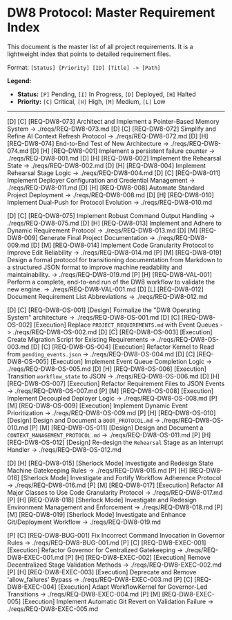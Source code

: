 # DW8 Protocol: Master Requirement Index

This document is the master list of all project requirements. It is a lightweight index that points to detailed requirement files.

Format: `[Status] [Priority] [ID] [Title] -> [Path]`

**Legend:**

- **Status:** `[P]` Pending, `[I]` In Progress, `[D]` Deployed, `[H]` Halted
- **Priority:** `[C]` Critical, `[H]` High, `[M]` Medium, `[L]` Low

---

[D] [C] [REQ-DW8-073] Architect and Implement a Pointer-Based Memory System -> ./reqs/REQ-DW8-073.md
[D] [C] [REQ-DW8-072] Simplify and Refine AI Context Refresh Protocol -> ./reqs/REQ-DW8-072.md
[D] [H] [REQ-DW8-074] End-to-End Test of New Architecture -> ./reqs/REQ-DW8-074.md
[D] [H] [REQ-DW8-001] Implement a persistent failure counter -> ./reqs/REQ-DW8-001.md
[D] [H] [REQ-DW8-002] Implement the Rehearsal State -> ./reqs/REQ-DW8-002.md
[D] [H] [REQ-DW8-004] Implement Rehearsal Stage Logic -> ./reqs/REQ-DW8-004.md
[D] [C] [REQ-DW8-011] Implement Deployer Configuration and Credential Management -> ./reqs/REQ-DW8-011.md
[D] [H] [REQ-DW8-008] Automate Standard Project Deployment -> ./reqs/REQ-DW8-008.md
[D] [H] [REQ-DW8-010] Implement Dual-Push for Protocol Evolution -> ./reqs/REQ-DW8-010.md

[D] [C] [REQ-DW8-075] Implement Robust Command Output Handling -> ./reqs/REQ-DW8-075.md
[D] [H] [REQ-DW8-013] Implement and Adhere to Dynamic Requirement Protocol -> ./reqs/REQ-DW8-013.md
[D] [M] [REQ-DW8-009] Generate Final Project Documentation -> ./reqs/REQ-DW8-009.md
[D] [M] [REQ-DW8-014] Implement Code Granularity Protocol to Improve Edit Reliability -> ./reqs/REQ-DW8-014.md
[P] [M] [REQ-DW8-019] Design a formal protocol for transitioning documentation from Markdown to a structured JSON format to improve machine readability and maintainability. -> ./reqs/REQ-DW8-019.md
[P] [H] [REQ-DW8-VAL-001] Perform a complete, end-to-end run of the DW8 workflow to validate the new engine. -> ./reqs/REQ-DW8-VAL-001.md
[D] [L] [REQ-DW8-012] Document Requirement List Abbreviations -> ./reqs/REQ-DW8-012.md

[D] [C] [REQ-DW8-OS-001] [Design] Formalize the "DW8 Operating System" architecture -> ./reqs/REQ-DW8-OS-001.md
[D] [C] [REQ-DW8-OS-002] [Execution] Replace `PROJECT_REQUIREMENTS.md` with Event Queues -> ./reqs/REQ-DW8-OS-002.md
[D] [C] [REQ-DW8-OS-003] [Execution] Create Migration Script for Existing Requirements -> ./reqs/REQ-DW8-OS-003.md
[D] [C] [REQ-DW8-OS-004] [Execution] Refactor Kernel to Read from `pending_events.json` -> ./reqs/REQ-DW8-OS-004.md
[D] [C] [REQ-DW8-OS-005] [Execution] Implement Event Queue Completion Logic -> ./reqs/REQ-DW8-OS-005.md
[D] [H] [REQ-DW8-OS-006] [Execution] Transition `workflow_state` to JSON -> ./reqs/REQ-DW8-OS-006.md
[D] [H] [REQ-DW8-OS-007] [Execution] Refactor Requirement Files to JSON Events -> ./reqs/REQ-DW8-OS-007.md
[P] [M] [REQ-DW8-OS-008] [Execution] Implement Decoupled Deployer Logic -> ./reqs/REQ-DW8-OS-008.md
[P] [M] [REQ-DW8-OS-009] [Execution] Implement Dynamic Event Prioritization -> ./reqs/REQ-DW8-OS-009.md
[P] [H] [REQ-DW8-OS-010] [Design] Design and Document a `BOOT_PROTOCOL.md` -> ./reqs/REQ-DW8-OS-010.md
[P] [M] [REQ-DW8-OS-011] [Design] Design and Document a `CONTEXT_MANAGEMENT_PROTOCOL.md` -> ./reqs/REQ-DW8-OS-011.md
[P] [H] [REQ-DW8-OS-012] [Design] Re-design the `Rehearsal` Stage as an Interrupt Handler -> ./reqs/REQ-DW8-OS-012.md

[D] [H] [REQ-DW8-015] [Sherlock Mode] Investigate and Redesign State Machine Gatekeeping Rules -> ./reqs/REQ-DW8-015.md
[P] [H] [REQ-DW8-016] [Sherlock Mode] Investigate and Fortify Workflow Adherence Protocol -> ./reqs/REQ-DW8-016.md
[P] [M] [REQ-DW8-017] [Execution] Refactor All Major Classes to Use Code Granularity Protocol -> ./reqs/REQ-DW8-017.md
[P] [H] [REQ-DW8-018] [Sherlock Mode] Investigate and Redesign Environment Management and Enforcement -> ./reqs/REQ-DW8-018.md
[P] [M] [REQ-DW8-019] [Sherlock Mode] Investigate and Enhance Git/Deployment Workflow -> ./reqs/REQ-DW8-019.md

[P] [C] [REQ-DW8-BUG-001] Fix Incorrect Command Invocation in Governor Rules -> ./reqs/REQ-DW8-BUG-001.md
[P] [C] [REQ-DW8-EXEC-001] [Execution] Refactor Governor for Centralized Gatekeeping -> ./reqs/REQ-DW8-EXEC-001.md
[P] [H] [REQ-DW8-EXEC-002] [Execution] Remove Decentralized Stage Validation Methods -> ./reqs/REQ-DW8-EXEC-002.md
[P] [H] [REQ-DW8-EXEC-003] [Execution] Deprecate and Remove 'allow_failures' Bypass -> ./reqs/REQ-DW8-EXEC-003.md
[P] [C] [REQ-DW8-EXEC-004] [Execution] Adapt WorkflowKernel for Governor-Led Transitions -> ./reqs/REQ-DW8-EXEC-004.md
[P] [M] [REQ-DW8-EXEC-005] [Execution] Implement Automatic Git Revert on Validation Failure -> ./reqs/REQ-DW8-EXEC-005.md
